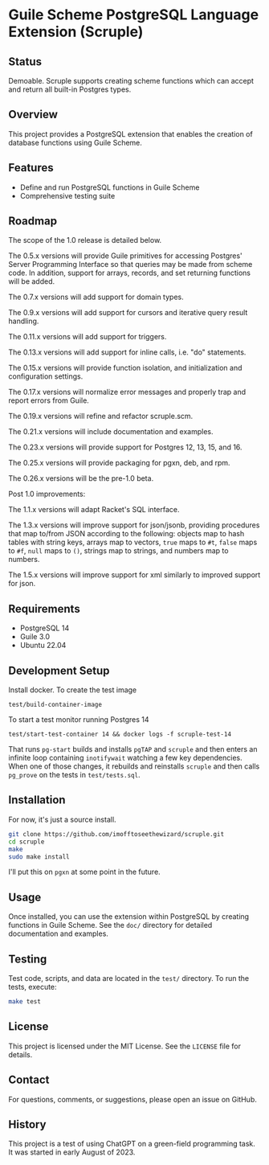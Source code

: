 # Guile Scheme PostgreSQL Language Extension (Scruple)

## Status

Demoable. Scruple supports creating scheme functions which can accept
and return all built-in Postgres types.

## Overview

This project provides a PostgreSQL extension that enables the creation
of database functions using Guile Scheme.

## Features

- Define and run PostgreSQL functions in Guile Scheme
- Comprehensive testing suite

## Roadmap

The scope of the 1.0 release is detailed below.

The 0.5.x versions will provide Guile primitives for accessing
Postgres' Server Programming Interface so that queries may be made
from scheme code. In addition, support for arrays, records, and set
returning functions will be added.

The 0.7.x versions will add support for domain types.

The 0.9.x versions will add support for cursors and iterative query
result handling.

The 0.11.x versions will add support for triggers.

The 0.13.x versions will add support for inline calls, i.e. "do"
statements.

The 0.15.x versions will provide function isolation, and initialization
and configuration settings.

The 0.17.x versions will normalize error messages and properly trap
and report errors from Guile.

The 0.19.x versions will refine and refactor scruple.scm.

The 0.21.x versions will include documentation and examples.

The 0.23.x versions will provide support for Postgres 12, 13, 15, and
16.

The 0.25.x versions will provide packaging for pgxn, deb, and rpm.

The 0.26.x versions will be the pre-1.0 beta.

Post 1.0 improvements:

The 1.1.x versions will adapt Racket's SQL interface.

The 1.3.x versions will improve support for json/jsonb, providing
procedures that map to/from JSON according to the following: objects
map to hash tables with string keys, arrays map to vectors, `true`
maps to `#t`, `false` maps to `#f`, `null` maps to `()`, strings map
to strings, and numbers map to numbers.

The 1.5.x versions will improve support for xml similarly to improved
support for json.

## Requirements

- PostgreSQL 14
- Guile 3.0
- Ubuntu 22.04

## Development Setup

Install docker.  To create the test image

    test/build-container-image

To start a test monitor running Postgres 14

    test/start-test-container 14 && docker logs -f scruple-test-14

That runs `pg-start` builds and installs `pgTAP` and `scruple` and
then enters an infinite loop containing `inotifywait` watching a few
key dependencies. When one of those changes, it rebuilds and
reinstalls `scruple` and then calls `pg_prove` on the tests in
`test/tests.sql`.

## Installation

For now, it's just a source install.

```bash
git clone https://github.com/imofftoseethewizard/scruple.git
cd scruple
make
sudo make install
```

I'll put this on `pgxn` at some point in the future.

## Usage

Once installed, you can use the extension within PostgreSQL by
creating functions in Guile Scheme. See the `doc/` directory for
detailed documentation and examples.

## Testing

Test code, scripts, and data are located in the `test/` directory. To
run the tests, execute:

```bash
make test
```

## License

This project is licensed under the MIT License. See the `LICENSE` file for details.

## Contact

For questions, comments, or suggestions, please open an issue on GitHub.

## History

This project is a test of using ChatGPT on a green-field programming
task. It was started in early August of 2023.
